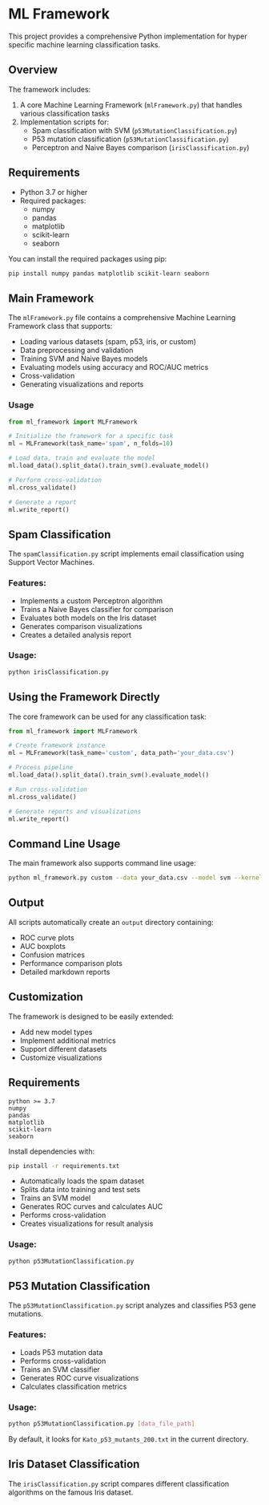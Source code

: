 # ML Framework

This project provides a comprehensive Python implementation for hyper specific machine learning classification tasks.

## Overview

The framework includes:

1. A core Machine Learning Framework (`mlFramework.py`) that handles various classification tasks
2. Implementation scripts for:
   - Spam classification with SVM (`p53MutationClassification.py`)
   - P53 mutation classification (`p53MutationClassification.py`)
   - Perceptron and Naive Bayes comparison (`irisClassification.py`)

## Requirements

- Python 3.7 or higher
- Required packages:
  - numpy
  - pandas
  - matplotlib
  - scikit-learn
  - seaborn

You can install the required packages using pip:

```bash
pip install numpy pandas matplotlib scikit-learn seaborn
```

## Main Framework

The `mlFramework.py` file contains a comprehensive Machine Learning Framework class that supports:

- Loading various datasets (spam, p53, iris, or custom)
- Data preprocessing and validation
- Training SVM and Naive Bayes models
- Evaluating models using accuracy and ROC/AUC metrics
- Cross-validation
- Generating visualizations and reports

### Usage

```python
from ml_framework import MLFramework

# Initialize the framework for a specific task
ml = MLFramework(task_name='spam', n_folds=10)

# Load data, train and evaluate the model
ml.load_data().split_data().train_svm().evaluate_model()

# Perform cross-validation
ml.cross_validate()

# Generate a report
ml.write_report()
```

## Spam Classification

The `spamClassification.py` script implements email classification using Support Vector Machines.

### Features:
- Implements a custom Perceptron algorithm
- Trains a Naive Bayes classifier for comparison
- Evaluates both models on the Iris dataset
- Generates comparison visualizations
- Creates a detailed analysis report

### Usage:

```bash
python irisClassification.py
```

## Using the Framework Directly

The core framework can be used for any classification task:

```python
from ml_framework import MLFramework

# Create framework instance
ml = MLFramework(task_name='custom', data_path='your_data.csv')

# Process pipeline
ml.load_data().split_data().train_svm().evaluate_model()

# Run cross-validation
ml.cross_validate()

# Generate reports and visualizations
ml.write_report()
```

## Command Line Usage

The main framework also supports command line usage:

```bash
python ml_framework.py custom --data your_data.csv --model svm --kernel rbf --n-folds 5
```

## Output

All scripts automatically create an `output` directory containing:
- ROC curve plots
- AUC boxplots
- Confusion matrices
- Performance comparison plots
- Detailed markdown reports

## Customization

The framework is designed to be easily extended:
- Add new model types
- Implement additional metrics
- Support different datasets
- Customize visualizations

## Requirements

```
python >= 3.7
numpy
pandas
matplotlib
scikit-learn
seaborn
```

Install dependencies with:

```bash
pip install -r requirements.txt
```
- Automatically loads the spam dataset
- Splits data into training and test sets
- Trains an SVM model
- Generates ROC curves and calculates AUC
- Performs cross-validation
- Creates visualizations for result analysis

### Usage:

```bash
python p53MutationClassification.py
```

## P53 Mutation Classification

The `p53MutationClassification.py` script analyzes and classifies P53 gene mutations.

### Features:
- Loads P53 mutation data
- Performs cross-validation
- Trains an SVM classifier
- Generates ROC curve visualizations
- Calculates classification metrics

### Usage:

```bash
python p53MutationClassification.py [data_file_path]
```

By default, it looks for `Kato_p53_mutants_200.txt` in the current directory.

## Iris Dataset Classification

The `irisClassification.py` script compares different classification algorithms on the famous Iris dataset.